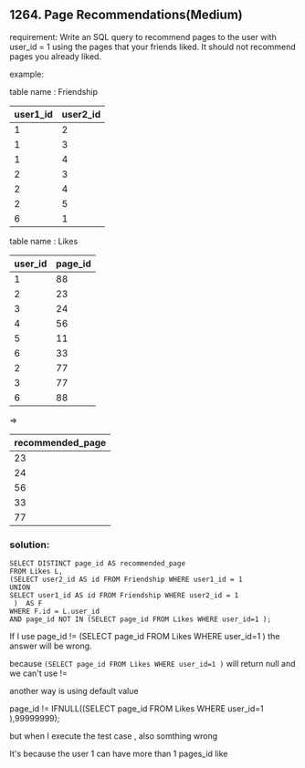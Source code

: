 ## 1264. Page Recommendations(Medium)

requirement:   Write an SQL query to recommend pages to the user with user_id = 1 using the pages that your friends liked. It should not recommend pages you already liked.

example:

table name : Friendship

| user1_id | user2_id |
|----------|----------|
| 1        | 2        |
| 1        | 3        |
| 1        | 4        |
| 2        | 3        |
| 2        | 4        |
| 2        | 5        |
| 6        | 1        |


table name : Likes 

| user_id | page_id |
|---------|---------|
| 1       | 88      |
| 2       | 23      |
| 3       | 24      |
| 4       | 56      |
| 5       | 11      |
| 6       | 33      |
| 2       | 77      |
| 3       | 77      |
| 6       | 88      |


=>

| recommended_page |
|------------------|
| 23               |
| 24               |
| 56               |
| 33               |
| 77               |

### solution:

```
SELECT DISTINCT page_id AS recommended_page
FROM Likes L,
(SELECT user2_id AS id FROM Friendship WHERE user1_id = 1
UNION
SELECT user1_id AS id FROM Friendship WHERE user2_id = 1
 )  AS F
WHERE F.id = L.user_id  
AND page_id NOT IN (SELECT page_id FROM Likes WHERE user_id=1 );

```

If I use 
page_id != (SELECT page_id FROM Likes WHERE user_id=1 )
the answer will be wrong.

because `(SELECT page_id FROM Likes WHERE user_id=1 )` will return null and we can't use !=

another way is using default value 

page_id != IFNULL((SELECT page_id FROM Likes WHERE user_id=1 ),99999999);

but when I execute the test case , also somthing wrong 

It's because the user 1 can have more than 1 pages_id like